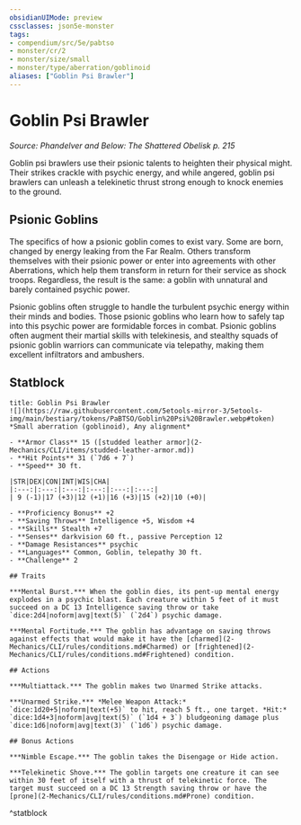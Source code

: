 ```yaml
---
obsidianUIMode: preview
cssclasses: json5e-monster
tags:
- compendium/src/5e/pabtso
- monster/cr/2
- monster/size/small
- monster/type/aberration/goblinoid
aliases: ["Goblin Psi Brawler"]
---
```

# Goblin Psi Brawler
*Source: Phandelver and Below: The Shattered Obelisk p. 215*  

Goblin psi brawlers use their psionic talents to heighten their physical might. Their strikes crackle with psychic energy, and while angered, goblin psi brawlers can unleash a telekinetic thrust strong enough to knock enemies to the ground.

## Psionic Goblins

The specifics of how a psionic goblin comes to exist vary. Some are born, changed by energy leaking from the Far Realm. Others transform themselves with their psionic power or enter into agreements with other Aberrations, which help them transform in return for their service as shock troops. Regardless, the result is the same: a goblin with unnatural and barely contained psychic power.

Psionic goblins often struggle to handle the turbulent psychic energy within their minds and bodies. Those psionic goblins who learn how to safely tap into this psychic power are formidable forces in combat. Psionic goblins often augment their martial skills with telekinesis, and stealthy squads of psionic goblin warriors can communicate via telepathy, making them excellent infiltrators and ambushers.

## Statblock

```ad-statblock
title: Goblin Psi Brawler
![](https://raw.githubusercontent.com/5etools-mirror-3/5etools-img/main/bestiary/tokens/PaBTSO/Goblin%20Psi%20Brawler.webp#token)
*Small aberration (goblinoid), Any alignment*

- **Armor Class** 15 ([studded leather armor](2-Mechanics/CLI/items/studded-leather-armor.md))
- **Hit Points** 31 (`7d6 + 7`)
- **Speed** 30 ft.

|STR|DEX|CON|INT|WIS|CHA|
|:---:|:---:|:---:|:---:|:---:|:---:|
| 9 (-1)|17 (+3)|12 (+1)|16 (+3)|15 (+2)|10 (+0)|

- **Proficiency Bonus** +2
- **Saving Throws** Intelligence +5, Wisdom +4
- **Skills** Stealth +7
- **Senses** darkvision 60 ft., passive Perception 12
- **Damage Resistances** psychic
- **Languages** Common, Goblin, telepathy 30 ft.
- **Challenge** 2

## Traits

***Mental Burst.*** When the goblin dies, its pent-up mental energy explodes in a psychic blast. Each creature within 5 feet of it must succeed on a DC 13 Intelligence saving throw or take `dice:2d4|noform|avg|text(5)` (`2d4`) psychic damage.

***Mental Fortitude.*** The goblin has advantage on saving throws against effects that would make it have the [charmed](2-Mechanics/CLI/rules/conditions.md#Charmed) or [frightened](2-Mechanics/CLI/rules/conditions.md#Frightened) condition.

## Actions

***Multiattack.*** The goblin makes two Unarmed Strike attacks.

***Unarmed Strike.*** *Melee Weapon Attack:* `dice:1d20+5|noform|text(+5)` to hit, reach 5 ft., one target. *Hit:* `dice:1d4+3|noform|avg|text(5)` (`1d4 + 3`) bludgeoning damage plus `dice:1d6|noform|avg|text(3)` (`1d6`) psychic damage.

## Bonus Actions

***Nimble Escape.*** The goblin takes the Disengage or Hide action.

***Telekinetic Shove.*** The goblin targets one creature it can see within 30 feet of itself with a thrust of telekinetic force. The target must succeed on a DC 13 Strength saving throw or have the [prone](2-Mechanics/CLI/rules/conditions.md#Prone) condition.
```
^statblock
